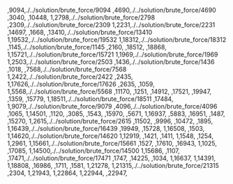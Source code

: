 ,9094,./../solution/brute_force/9094
,4690,./../solution/brute_force/4690
,3040,
,10448,
1,2798,./../solution/brute_force/2798
,2309,./../solution/brute_force/2309
1,2231,./../solution/brute_force/2231
,14697,
,1668,
,13410,./../solution/brute_force/13410
1,19532,./../solution/brute_force/19532
1,18312,./../solution/brute_force/18312
,1145,./../solution/brute_force/1145
,2160,
,18512,
,18868,
1,15721,./../solution/brute_force/15721
1,1969,./../solution/brute_force/1969
1,2503,./../solution/brute_force/2503
,1436,./../solution/brute_force/1436
,1018,
,7568,./../solution/brute_force/7568
1,2422,./../solution/brute_force/2422
,2435,
1,17626,./../solution/brute_force/17626
,2635,
,1059,
1,5568,./../solution/brute_force/5568
,11170,
,1251,
,14912,
,17521,
,19947,
,1359,
,15779,
1,18511,./../solution/brute_force/18511
,17484,
1,9079,./../solution/brute_force/9079
,4096,./../solution/brute_force/4096
,1065,
1,14501,
,1120,
,3085,
,1543,
,15970,
,5671,
1,16937,
,5883,
,16951,
,1487,
,15270,
1,2615,./../solution/brute_force/2615
,11502,
,9996,
,10472,
,1895,
1,16439,./../solution/brute_force/16439
,19949,
,15728,
1,16508,
,1503,
1,14620,./../solution/brute_force/14620
1,12919,
,1421,
,1411,
1,1548,
,1254,
1,2961,
1,15661,./../solution/brute_force/15661
,1527,
,17610,
,16943,
1,1025,
,17085,
1,14500,./../solution/brute_force/14500
1,15686,
,1107,
,17471,./../solution/brute_force/17471
,1747,
,14225,
,1034,
1,16637,
1,14391,
1,18808,
,16986,
,1711,
,1581,
1,21278,
1,21315,./../solution/brute_force/21315
,2304,
1,21943,
1,22864,
1,22944,
,22947,
